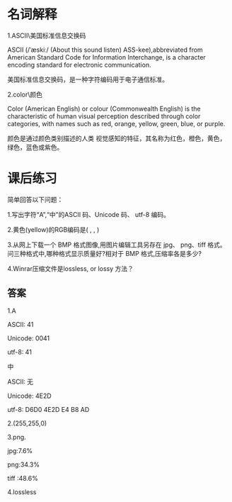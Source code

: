 # 名词解释

1.ASCII\美国标准信息交换码

ASCII (/ˈæskiː/ (About this sound listen) ASS-kee),abbreviated from American Standard Code for Information Interchange, is a character encoding standard for electronic communication.

美国标准信息交换码，是一种字符编码用于电子通信标准。

2.color\颜色

Color (American English) or colour (Commonwealth English) is the characteristic of human visual perception described through color categories, with names such as red, orange, yellow, green, blue, or purple. 

颜色是通过颜色类别描述的人类 视觉感知的特征，其名称为红色，橙色，黄色，绿色，蓝色或紫色。

# 课后练习
简单回答以下问题：

1.写出字符“A”,“中”的ASCII 码、Unicode 码、 utf-8 编码。 

2.黄色(yellow)的RGB编码是( , , )

3.从网上下载一个 BMP 格式图像,用图片编辑工具另存在 jpg、 png、tiff 格式。问三种格式中,哪种格式显示质量好?相对于 BMP 格式,压缩率各是多少? 

4.Winrar压缩文件是lossless, or lossy 方法？

## 答案

1.A 

ASCII: 41

Unicode: 0041

utf-8: 41

中

ASCII: 无

Unicode: 4E2D

utf-8: D6D0  4E2D  E4 B8 AD  

2.(255,255,0)

3.png.

jpg:7.6% 

png:34.3%

tiff :48.6%

4.lossless